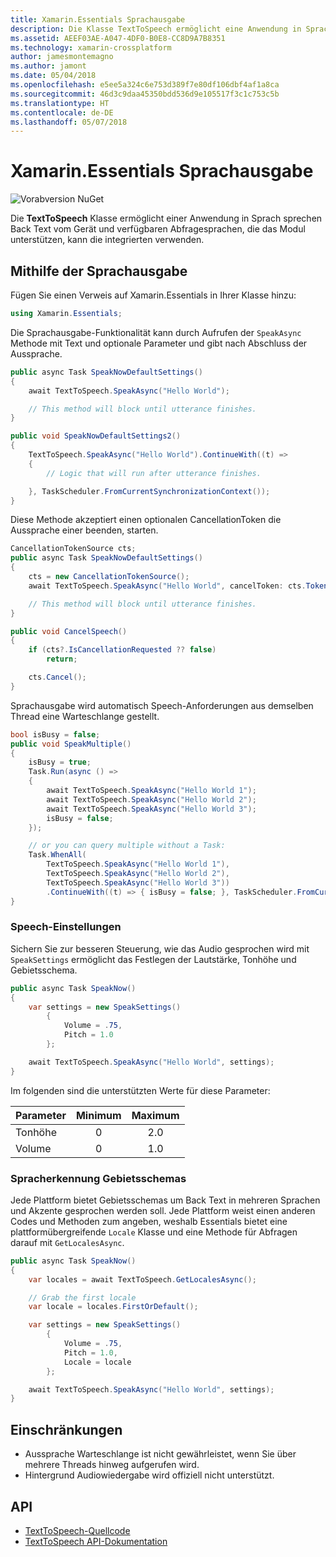 ```yaml
---
title: Xamarin.Essentials Sprachausgabe
description: Die Klasse TextToSpeech ermöglicht eine Anwendung in Sprach sprechen Back Text vom Gerät und verfügbaren Abfragesprachen, die das Modul unterstützen, kann die integrierten verwenden.
ms.assetid: AEEF03AE-A047-4DF0-B0E8-CC8D9A7B8351
ms.technology: xamarin-crossplatform
author: jamesmontemagno
ms.author: jamont
ms.date: 05/04/2018
ms.openlocfilehash: e5ee5a324c6e753d389f7e80df106dbf4af1a8ca
ms.sourcegitcommit: 46d3c9daa45350bdd536d9e105517f3c1c753c5b
ms.translationtype: HT
ms.contentlocale: de-DE
ms.lasthandoff: 05/07/2018
---
```

# <a name="xamarinessentials-text-to-speech"></a>Xamarin.Essentials Sprachausgabe

![Vorabversion NuGet](~/media/shared/pre-release.png)

Die **TextToSpeech** Klasse ermöglicht einer Anwendung in Sprach sprechen Back Text vom Gerät und verfügbaren Abfragesprachen, die das Modul unterstützen, kann die integrierten verwenden.

## <a name="using-text-to-speech"></a>Mithilfe der Sprachausgabe

Fügen Sie einen Verweis auf Xamarin.Essentials in Ihrer Klasse hinzu:

```csharp
using Xamarin.Essentials;
```

Die Sprachausgabe-Funktionalität kann durch Aufrufen der `SpeakAsync` Methode mit Text und optionale Parameter und gibt nach Abschluss der Aussprache. 

```csharp
public async Task SpeakNowDefaultSettings()
{
    await TextToSpeech.SpeakAsync("Hello World");

    // This method will block until utterance finishes.
}

public void SpeakNowDefaultSettings2()
{
    TextToSpeech.SpeakAsync("Hello World").ContinueWith((t) => 
    {
        // Logic that will run after utterance finishes.

    }, TaskScheduler.FromCurrentSynchronizationContext());
}
```

Diese Methode akzeptiert einen optionalen CancellationToken die Aussprache einer beenden, starten. 
```csharp
CancellationTokenSource cts;
public async Task SpeakNowDefaultSettings()
{
    cts = new CancellationTokenSource();
    await TextToSpeech.SpeakAsync("Hello World", cancelToken: cts.Token);

    // This method will block until utterance finishes.
}

public void CancelSpeech()
{
    if (cts?.IsCancellationRequested ?? false)
        return;

    cts.Cancel();
}
```

Sprachausgabe wird automatisch Speech-Anforderungen aus demselben Thread eine Warteschlange gestellt. 

```csharp
bool isBusy = false;
public void SpeakMultiple()
{
    isBusy = true;
    Task.Run(async () =>
    {
        await TextToSpeech.SpeakAsync("Hello World 1");
        await TextToSpeech.SpeakAsync("Hello World 2");
        await TextToSpeech.SpeakAsync("Hello World 3");
        isBusy = false;
    });

    // or you can query multiple without a Task:
    Task.WhenAll(
        TextToSpeech.SpeakAsync("Hello World 1"),
        TextToSpeech.SpeakAsync("Hello World 2"),
        TextToSpeech.SpeakAsync("Hello World 3"))
        .ContinueWith((t) => { isBusy = false; }, TaskScheduler.FromCurrentSynchronizationContext());
}
```

### <a name="speech-settings"></a>Speech-Einstellungen

Sichern Sie zur besseren Steuerung, wie das Audio gesprochen wird mit `SpeakSettings` ermöglicht das Festlegen der Lautstärke, Tonhöhe und Gebietsschema.

```csharp
public async Task SpeakNow()
{
    var settings = new SpeakSettings()
        {
            Volume = .75,
            Pitch = 1.0
        };

    await TextToSpeech.SpeakAsync("Hello World", settings);
}
```

Im folgenden sind die unterstützten Werte für diese Parameter:

| Parameter | Minimum | Maximum |
| --- | :---: | :---: |
| Tonhöhe | 0 | 2.0 |
| Volume | 0 | 1.0 |

### <a name="speech-locales"></a>Spracherkennung Gebietsschemas

Jede Plattform bietet Gebietsschemas um Back Text in mehreren Sprachen und Akzente gesprochen werden soll. Jede Plattform weist einen anderen Codes und Methoden zum angeben, weshalb Essentials bietet eine plattformübergreifende `Locale` Klasse und eine Methode für Abfragen darauf mit `GetLocalesAsync`.

```csharp
public async Task SpeakNow()
{
    var locales = await TextToSpeech.GetLocalesAsync();

    // Grab the first locale
    var locale = locales.FirstOrDefault();

    var settings = new SpeakSettings()
        {
            Volume = .75,
            Pitch = 1.0,
            Locale = locale
        };

    await TextToSpeech.SpeakAsync("Hello World", settings);
}
```

## <a name="limitations"></a>Einschränkungen

- Aussprache Warteschlange ist nicht gewährleistet, wenn Sie über mehrere Threads hinweg aufgerufen wird.
- Hintergrund Audiowiedergabe wird offiziell nicht unterstützt.

## <a name="api"></a>API

- [TextToSpeech-Quellcode](https://github.com/xamarin/Essentials/tree/master/Essentials/TextToSpeech)
- [TextToSpeech API-Dokumentation](xref:Xamarin.Essentials.TextToSpeech)
